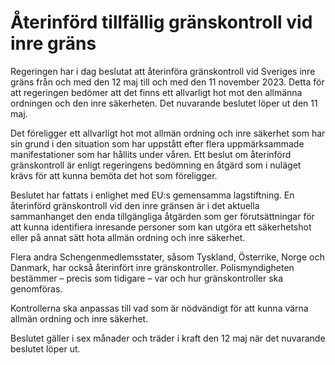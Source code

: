 # Återinförd tillfällig gränskontroll vid inre gräns

Regeringen har i dag beslutat att återinföra gränskontroll vid Sveriges inre gräns från och med den 12 maj till och med den 11 november 2023. Detta för att regeringen bedömer att det finns ett allvarligt hot mot den allmänna ordningen och den inre säkerheten. Det nuvarande beslutet löper ut den 11 maj.

Det föreligger ett allvarligt hot mot allmän ordning och inre säkerhet som har sin grund i den situation som har uppstått efter flera uppmärksammade manifestationer som har hållits under våren. Ett beslut om återinförd gränskontroll är enligt regeringens bedömning en åtgärd som i nuläget krävs för att kunna bemöta det hot som föreligger.

Beslutet har fattats i enlighet med EU:s gemensamma lagstiftning. En återinförd gränskontroll vid den inre gränsen är i det aktuella sammanhanget den enda tillgängliga åtgärden som ger förutsättningar för att kunna identifiera inresande personer som kan utgöra ett säkerhetshot eller på annat sätt hota allmän ordning och inre säkerhet.

Flera andra Schengenmedlemsstater, såsom Tyskland, Österrike, Norge och Danmark, har också återinfört inre gränskontroller. Polismyndigheten bestämmer – precis som tidigare – var och hur gränskontroller ska genomföras.

Kontrollerna ska anpassas till vad som är nödvändigt för att kunna värna allmän ordning och inre säkerhet.

Beslutet gäller i sex månader och träder i kraft den 12 maj när det nuvarande beslutet löper ut.
